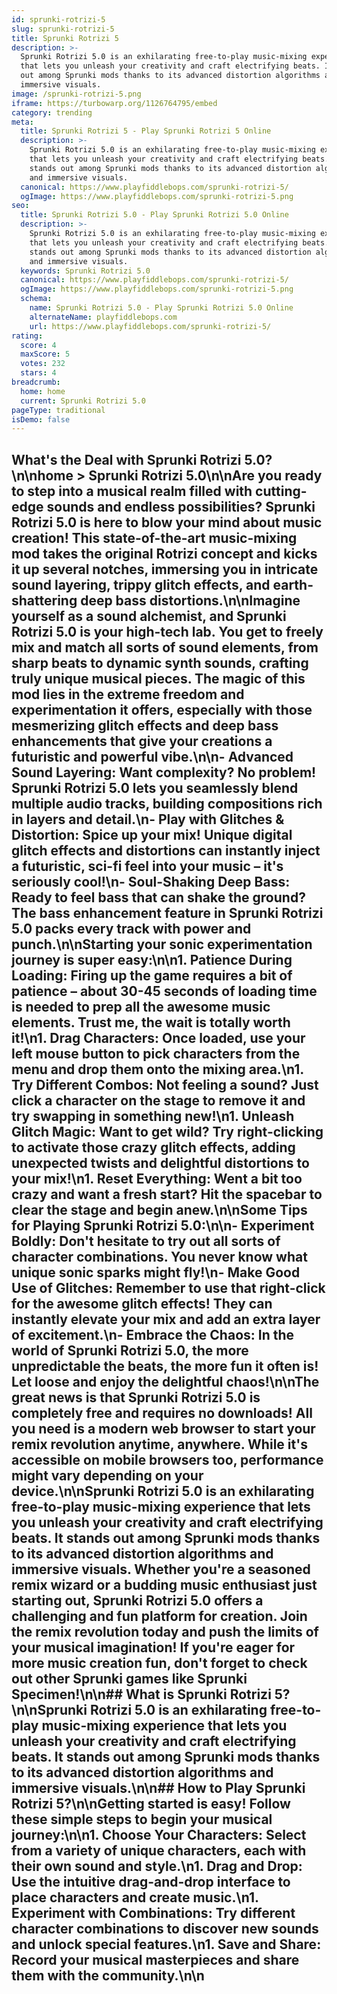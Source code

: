 ```yaml
---
id: sprunki-rotrizi-5
slug: sprunki-rotrizi-5
title: Sprunki Rotrizi 5
description: >-
  Sprunki Rotrizi 5.0 is an exhilarating free-to-play music-mixing experience
  that lets you unleash your creativity and craft electrifying beats. It stands
  out among Sprunki mods thanks to its advanced distortion algorithms and
  immersive visuals.
image: /sprunki-rotrizi-5.png
iframe: https://turbowarp.org/1126764795/embed
category: trending
meta:
  title: Sprunki Rotrizi 5 - Play Sprunki Rotrizi 5 Online
  description: >-
    Sprunki Rotrizi 5.0 is an exhilarating free-to-play music-mixing experience
    that lets you unleash your creativity and craft electrifying beats. It
    stands out among Sprunki mods thanks to its advanced distortion algorithms
    and immersive visuals.
  canonical: https://www.playfiddlebops.com/sprunki-rotrizi-5/
  ogImage: https://www.playfiddlebops.com/sprunki-rotrizi-5.png
seo:
  title: Sprunki Rotrizi 5.0 - Play Sprunki Rotrizi 5.0 Online
  description: >-
    Sprunki Rotrizi 5.0 is an exhilarating free-to-play music-mixing experience
    that lets you unleash your creativity and craft electrifying beats. It
    stands out among Sprunki mods thanks to its advanced distortion algorithms
    and immersive visuals.
  keywords: Sprunki Rotrizi 5.0
  canonical: https://www.playfiddlebops.com/sprunki-rotrizi-5/
  ogImage: https://www.playfiddlebops.com/sprunki-rotrizi-5.png
  schema:
    name: Sprunki Rotrizi 5.0 - Play Sprunki Rotrizi 5.0 Online
    alternateName: playfiddlebops.com
    url: https://www.playfiddlebops.com/sprunki-rotrizi-5/
rating:
  score: 4
  maxScore: 5
  votes: 232
  stars: 4
breadcrumb:
  home: home
  current: Sprunki Rotrizi 5.0
pageType: traditional
isDemo: false
---
```


## What's the Deal with Sprunki Rotrizi 5.0?\n\nhome > Sprunki Rotrizi 5.0\n\nAre you ready to step into a musical realm filled with cutting-edge sounds and endless possibilities? Sprunki Rotrizi 5.0 is here to blow your mind about music creation! This state-of-the-art music-mixing mod takes the original Rotrizi concept and kicks it up several notches, immersing you in intricate sound layering, trippy glitch effects, and earth-shattering deep bass distortions.\n\nImagine yourself as a sound alchemist, and Sprunki Rotrizi 5.0 is your high-tech lab. You get to freely mix and match all sorts of sound elements, from sharp beats to dynamic synth sounds, crafting truly unique musical pieces. The magic of this mod lies in the extreme freedom and experimentation it offers, especially with those mesmerizing glitch effects and deep bass enhancements that give your creations a futuristic and powerful vibe.\n\n- **Advanced Sound Layering**: Want complexity? No problem! Sprunki Rotrizi 5.0 lets you seamlessly blend multiple audio tracks, building compositions rich in layers and detail.\n- **Play with Glitches & Distortion**: Spice up your mix! Unique digital glitch effects and distortions can instantly inject a futuristic, sci-fi feel into your music – it's seriously cool!\n- **Soul-Shaking Deep Bass**: Ready to feel bass that can shake the ground? The bass enhancement feature in Sprunki Rotrizi 5.0 packs every track with power and punch.\n\nStarting your sonic experimentation journey is super easy:\n\n1. **Patience During Loading**: Firing up the game requires a bit of patience – about 30-45 seconds of loading time is needed to prep all the awesome music elements. Trust me, the wait is totally worth it!\n1. **Drag Characters**: Once loaded, use your left mouse button to pick characters from the menu and drop them onto the mixing area.\n1. **Try Different Combos**: Not feeling a sound? Just click a character on the stage to remove it and try swapping in something new!\n1. **Unleash Glitch Magic**: Want to get wild? Try right-clicking to activate those crazy glitch effects, adding unexpected twists and delightful distortions to your mix!\n1. **Reset Everything**: Went a bit too crazy and want a fresh start? Hit the spacebar to clear the stage and begin anew.\n\nSome Tips for Playing Sprunki Rotrizi 5.0:\n\n- **Experiment Boldly**: Don't hesitate to try out all sorts of character combinations. You never know what unique sonic sparks might fly!\n- **Make Good Use of Glitches**: Remember to use that right-click for the awesome glitch effects! They can instantly elevate your mix and add an extra layer of excitement.\n- **Embrace the Chaos**: In the world of Sprunki Rotrizi 5.0, the more unpredictable the beats, the more fun it often is! Let loose and enjoy the delightful chaos!\n\nThe great news is that Sprunki Rotrizi 5.0 is completely free and requires no downloads! All you need is a modern web browser to start your remix revolution anytime, anywhere. While it's accessible on mobile browsers too, performance might vary depending on your device.\n\nSprunki Rotrizi 5.0 is an exhilarating free-to-play music-mixing experience that lets you unleash your creativity and craft electrifying beats. It stands out among Sprunki mods thanks to its advanced distortion algorithms and immersive visuals. Whether you're a seasoned remix wizard or a budding music enthusiast just starting out, Sprunki Rotrizi 5.0 offers a challenging and fun platform for creation. Join the remix revolution today and push the limits of your musical imagination! If you're eager for more music creation fun, don't forget to check out other Sprunki games like Sprunki Specimen!\n\n## What is Sprunki Rotrizi 5?\n\nSprunki Rotrizi 5.0 is an exhilarating free-to-play music-mixing experience that lets you unleash your creativity and craft electrifying beats. It stands out among Sprunki mods thanks to its advanced distortion algorithms and immersive visuals.\n\n## How to Play Sprunki Rotrizi 5?\n\nGetting started is easy! Follow these simple steps to begin your musical journey:\n\n1. **Choose Your Characters**: Select from a variety of unique characters, each with their own sound and style.\n1. **Drag and Drop**: Use the intuitive drag-and-drop interface to place characters and create music.\n1. **Experiment with Combinations**: Try different character combinations to discover new sounds and unlock special features.\n1. **Save and Share**: Record your musical masterpieces and share them with the community.\n\n